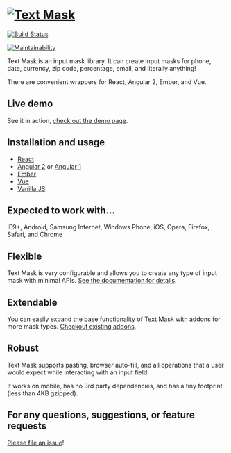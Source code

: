# [![Text Mask](assets/logo.png)](https://github.com/text-mask/text-mask/#readme)

[![Build Status](https://travis-ci.org/text-mask/text-mask.svg?branch=master)](https://travis-ci.org/text-mask/text-mask)

[![Maintainability](https://api.codeclimate.com/v1/badges/9b8b08c905c6594b671f/maintainability)](https://codeclimate.com/github/7Flow/text-mask/maintainability)

Text Mask is an input mask library. It can create input masks for phone, date, currency, zip code, percentage, email, 
and literally anything!

There are convenient wrappers for React, Angular 2, Ember, and Vue.

## Live demo

See it in action, [check out the demo page](https://text-mask.github.io/text-mask/).

## Installation and usage

* [React](react#readme)
* [Angular 2](angular2#readme) or [Angular 1](angular1#readme)
* [Ember](ember#readme)
* [Vue](vue#readme)
* [Vanilla JS](vanilla#readme)

## Expected to work with...

IE9+, Android, Samsung Internet, Windows Phone, iOS, Opera, Firefox, Safari, and Chrome

## Flexible

Text Mask is very configurable and allows you to create any type of input mask with minimal APIs.
[See the documentation for details](https://github.com/text-mask/text-mask/blob/master/componentDocumentation.md#readme).

## Extendable

You can easily expand the base functionality of Text Mask with addons for more mask types. 
[Checkout existing addons](https://github.com/text-mask/text-mask/tree/master/addons/#readme).

## Robust

Text Mask supports pasting, browser auto-fill, and all operations that a user would expect while interacting with
an input field.

It works on mobile, has no 3rd party dependencies, and has a tiny footprint (less than 4KB gzipped).

## For any questions, suggestions, or feature requests

[Please file an issue](https://github.com/text-mask/text-mask/issues)!
